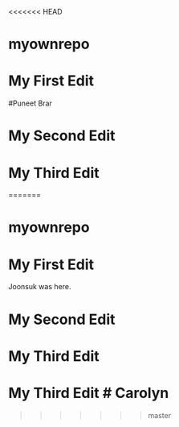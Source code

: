 <<<<<<< HEAD
# myownrepo
# My First Edit
#Puneet Brar
# My Second Edit
# My Third Edit
=======
# myownrepo

# My First Edit

Joonsuk was here.
# My Second Edit
# My Third Edit
# My Third Edit # Carolyn
>>>>>>> master
